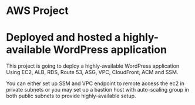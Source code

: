 # AWS Project

# Deployed and hosted a highly-available WordPress application

This project is going to deploy a highly-available WordPress application Using EC2, ALB, RDS, Route 53, ASG, VPC, CloudFront, ACM and SSM.

You can either set up SSM and VPC endpoint to remote access the ec2 in private subnets or you may set up a bastion host with auto-scaling group in both public subnets to provide highly-available setup.
